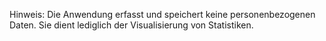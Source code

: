 Hinweis:
Die Anwendung erfasst und speichert keine personenbezogenen Daten. Sie dient lediglich der Visualisierung von Statistiken.